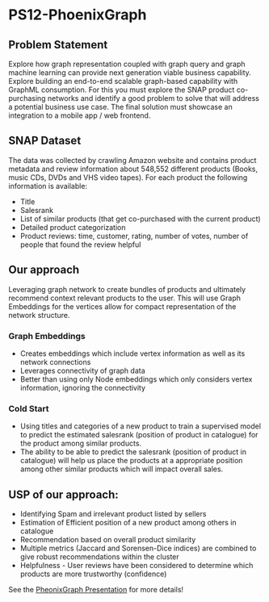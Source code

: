 # PS12-PhoenixGraph

## Problem Statement
Explore how graph representation coupled with graph query and graph machine learning can provide next generation viable business capability. Explore building an end-to-end scalable graph-based capability with GraphML consumption. For this you must explore the SNAP product co-purchasing networks and identify a good problem to solve that will address a potential business use case. The final solution must showcase an integration to a mobile app / web frontend.

## SNAP Dataset
The data was collected by crawling Amazon website and contains product metadata and review information about 548,552 different products (Books, music CDs, DVDs and VHS video tapes).
For each product the following information is available:
- Title
- Salesrank
- List of similar products (that get co-purchased with the current product)
- Detailed product categorization
- Product reviews: time, customer, rating, number of votes, number of people that found the review helpful

## Our approach
Leveraging graph network to create bundles of products and ultimately recommend context relevant products to the user.
This will use Graph Embeddings for the vertices allow for compact representation of the network structure.

### Graph Embeddings
- Creates embeddings which include vertex information as well as its network connections 
- Leverages connectivity of graph data 
- Better than using only Node embeddings which only considers vertex information, ignoring the connectivity

### Cold Start 
- Using titles and categories of a new product to train a supervised model to predict the estimated salesrank (position of product in catalogue) for the product among similar products.
- The ability to be able to predict the salesrank (position of product in catalogue) will help us place the products at a appropriate position among other similar products which will impact overall sales.



##  USP of our approach:
- Identifying Spam and irrelevant product listed by sellers 
- Estimation of Efficient position of a new product among others in catalogue 
- Recommendation based on overall product similarity 
- Multiple metrics (Jaccard and Sorensen-Dice indices) are combined to give robust recommendations within the cluster 
- Helpfulness - User reviews have been considered to determine which products are more trustworthy (confidence)

See the [PheonixGraph Presentation](/PhoenixGraph-Presentation.pdf) for more details!


